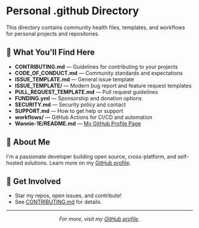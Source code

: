 # Personal .github Directory

This directory contains community health files, templates, and workflows for personal projects and repositories.

## 📄 What You'll Find Here

- **CONTRIBUTING.md** — Guidelines for contributing to your projects
- **CODE_OF_CONDUCT.md** — Community standards and expectations
- **ISSUE_TEMPLATE.md** — General issue template
- **ISSUE_TEMPLATE/** — Modern bug report and feature request templates
- **PULL_REQUEST_TEMPLATE.md** — Pull request guidelines
- **FUNDING.yml** — Sponsorship and donation options
- **SECURITY.md** — Security policy and contact
- **SUPPORT.md** — How to get help or support
- **workflows/** — GitHub Actions for CI/CD and automation
- **Wannie-1E/README.md** — [My GitHub Profile Page](../Wannie-1E/README.md](https://github.com/Wannie-1E/Wannie-1E/blob/main/README.md))

## 👤 About Me

I'm a passionate developer building open source, cross-platform, and self-hosted solutions. Learn more on my [GitHub profile](../Wannie-1E/README.md).

## 🤝 Get Involved

- Star my repos, open issues, and contribute!
- See [CONTRIBUTING.md](./CONTRIBUTING.md) for details.

---

<p align="center">
  <i>For more, visit my <a href="../Wannie-1E/README.md">GitHub profile</a>.</i>
</p> 
